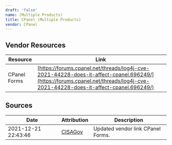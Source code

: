 ```yaml
---
draft: 'false'
name: (Multiple Products)
title: CPanel (Multiple Products)
vendor: CPanel
---
```


## Vendor Resources
| Resource | Link |
| --- | --- |
| CPanel Forms | [https://forums.cpanel.net/threads/log4j-cve-2021-44228-does-it-affect-cpanel.696249/](https://forums.cpanel.net/threads/log4j-cve-2021-44228-does-it-affect-cpanel.696249/) |



## Sources
| Date | Attribution | Description |
| --- | --- | --- |
| 2021-12-21 22:43:46 | [CISAGov](https://raw.githubusercontent.com/cisagov/log4j-affected-db/develop/README.md) | Updated vendor link CPanel Forms.  |
